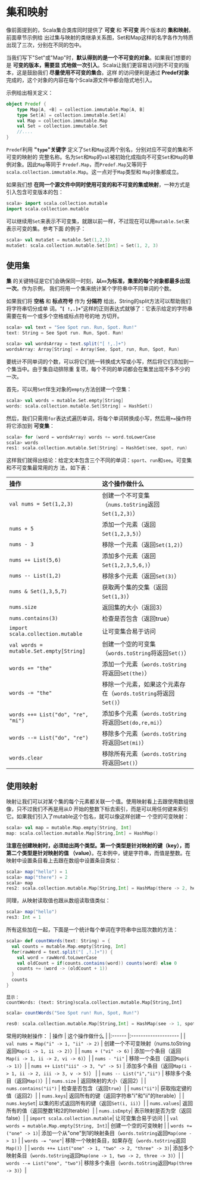 集和映射
===================================================================================
像前面提到的，Scala集合类库同时提供了 **可变** 和 **不可变** 两个版本的 **集和映射**。前面章节示例给
出过集与映射的类继承关系图，Set和Map这样的名字各作为特质出现了三次，分别在不同的包中。

当我们写下"Set"或"Map"时，**默认得到的是一个不可变的对象**。如果我们想要的是 **可变的版本，需要显
式地做一次引入**。Scala让我们更容易访问到不可变的版本，这是鼓励我们 **尽量使用不可变的集合**。这样
的访问便利是通过 **Predef对象** 完成的，这个对象的内容在每个Scala源文件中都会隐式地引入。

示例给出相关定义：
```scala
object Predef {
    type Map[A, +B] = collection.immutable.Map[A, B]
    type Set[A] = collection.immutable.Set[A]
    val Map = collection.immutable.Map
    val Set = collection.immutable.Set
    //....
}
```
`Predef`利用 **"`type`"关键字** 定义了`Set`和`Map`这两个别名，分别对应不可变的集和不可变的映射的
完整名称。名为`Set`和`Map`的`val`被初始化成指向不可变`Set`和`Map`的单例对象。因此`Map`等同于
`Predef.Map`，而`Predef.Map`又等同于`scala.collection.immutable.Map`。这一点对于`Map`类型和
`Map`对象都成立。

如果我们想 **在同一个源文件中同时使用可变的和不可变的集或映射**，一种方式是引入包含可变版本的包：
```scala
scala> import scala.collection.mutable
import scala.collection.mutable
```
可以继续用`Set`来表示不可变集，就跟以前一样，不过现在可以用`mutable.Set`来表示可变的集。参考下面
的例子：
```scala
scala> val mutaSet = mutable.Set(1,2,3)
mutaSet: scala.collection.mutable.Set[Int] = Set(1, 2, 3)
```

## 使用集
**集** 的关键特征是它们会确保同一时刻，**以`==`为标准，集里的每个对象都最多出现一次**。作为示例，
我们将用一个集来统计某个字符串中不同单词的个数。

如果我们将 **空格** 和 **标点符号** 作为 **分隔符** 给出，String的split方法可以帮助我们将字符串切分成单
词。“**`[ !,.]+`**”这样的正则表达式就够了：它表示给定的字符串需要在有一个或多个空格或标点符号的地
方切开。
```scala
scala> val text = "See Spot run. Run, Spot. Run!"
text: String = See Spot run. Run, Spot. Run!

scala> val wordsArray = text.split("[ !,.]+")
wordsArray: Array[String] = Array(See, Spot, run, Run, Spot, Run)
```
要统计不同单词的个数，可以将它们统一转换成大写或小写，然后将它们添加到一个集当中。由于集自动排除重
复项，每个不同的单词都会在集里出现不多不少的一次。

首先，可以用`Set`伴生对象的`empty`方法创建一个空集：
```scala
scala> val words = mutable.Set.empty[String]
words: scala.collection.mutable.Set[String] = HashSet()
```
然后，我们只需用`for`表达式遍历单词，将每个单词转换成小写，然后用`+=`操作符将它添加到 **可变集**：
```scala
scala> for (word ← wordsArray) words += word.toLowerCase
scala> words
res1: scala.collection.mutable.Set[String] = HashSet(see, spot, run)
```
这样我们就得出结论：给定文本包含三个不同的单词：`sport`、`run`和`see`。可变集和不可变集最常用的方
法，如下表：

| 操作 | 这个操作做什么 |
|:------ |:-------------------- |
| `val nums = Set(1,2,3)` | 创建一个不可变集（`nums.toString`返回`Set(1,2,3)`）|
| `nums + 5` | 添加一个元素（返回 `Set(1,2,3,5)`）|
| `nums - 3` | 移除一个元素（返回`Set(1,2)`）|
| `nums ++ List(5,6)`| 添加多个元素（返回`Set(1,2,3,5,6,)`）|
| `nums -- List(1,2)` | 移除多个元素（返回`Set(3)`）|
| `nums & Set(1,3,5,7)` | 获取两个集的交集（返回`Set(1,3)`）|
| `nums.size` | 返回集的大小（返回3）|
| `nums.contains(3)` | 检查是否包含（返回true）|
| `import scala.collection.mutable` | 让可变集合易于访问 |
| `val words = mutable.Set.empty[String]` | 创建一个空的可变集（`words.toString`将返回`Set()`） | 
| `words += "the"` | 添加一个元素（`words.toString`将返回`Set(the)`）|
| `words -= "the"` | 移除一个元素，如果这个元素存在（`words.toString`将返回`Set()`）|
| `words ++= List("do", "re", "mi")` | 添加多个元素（`words.toString`将返回`Set(do,re,mi)`）|
| `words --= List("do", "re")` | 移除多个元素（`words.toString`将返回`Set(mi)`）| 
| `words.clear` | 移除所有元素（`words.toString`将返回`Set()`）|

## 使用映射
映射让我们可以对某个集的每个元素都关联一个值。使用映射看上去跟使用数组很像，只不过我们不再是用从0
开始的整数下标去索引，而是可以用任何键来索引它。如果我们引入了mutable这个包名，就可以像这样创建一
个空的可变映射：
```scala
scala> val map = mutable.Map.empty[String, Int]
map: scala.collection.mutable.Map[String,Int] = HashMap()
```
**注意在创建映射时，必须给出两个类型。第一个类型是针对映射的键（key），而第二个类型是针对映射的值
（value）**。在本例中，键是字符串，而值是整数。在映射中设置条目看上去跟在数组中设置条目类似：
```scala
scala> map("hello") = 1
scala> map("there") = 2
scala> map 
res2: scala.collection.mutable.Map[String,Int] = HashMap(there -> 2, hello -> 1)
```
同理，从映射读取值也跟从数组读取值类似：
```scala
scala> map("hello")
res3: Int = 1
```
所有这些加在一起，下面是一个统计每个单词在字符串中出现次数的方法：
```scala
scala> def countWords(text: String) = {
  val counts = mutable.Map.empty[String, Int]
  for(rawWord ← text.split("[ ,!.]+")) {
    val word = rawWord.toLowerCase
    val oldCount = if(counts.contains(word)) counts(word) else 0
    counts += (word -> (oldCount + 1))
  }
  counts
}
```
```
显示：
countWords: (text: String)scala.collection.mutable.Map[String,Int]
```
```scala
scala> countWords("See Spot run! Run, Spot, Run!")

res0: scala.collection.mutable.Map[String,Int] = HashMap(see -> 1, spot -> 2, run -> 3)
```
常用的映射操作：
| 操作 | 这个操作做什么 |
|:------ |:-------------------- |
| `val nums = Map("i" -> 1, "ii" -> 2)` | 创建一个不可变映射（nums.toString返回`Map(i -> 1, ii -> 2)`）|
| `nums + ("vi" -> 6)` | 添加一个条目（返回`Map(i -> 1, ii -> 2, vi -> 6)`）|
| `nums - "ii"` | 移除一个条目（返回`Map(i -> 1)`）|
| `nums ++ List("iii" -> 3, "v" -> 5)` | 添加多个条目（返回`Map(i -> 1, ii -> 2, iii -> 3, v -> 5)`） |
| `nums -- List("i","ii")` | 移除多个条目（返回`Map()`）|
| `nums.size` | 返回映射的大小（返回2）|
| `nums.contains("ii")` | 检查是否包含（返回`true`）|
| `nums("ii")`| 获取指定键的值（返回2）|
| `nums.keys`| 返回所有的键（返回字符串"i"和"ii"的Iterable）|
| `nums.keySet`| 以集的形式返回所有的键（返回`Set(i, ii)`）|
| `nums.values`| 返回所有的值（返回整数1和2的Iterable）|
| `nums.isEmpty`| 表示映射是否为空（返回false）|
| `import scala.collection.mutable`| 让可变集合易于访问 |
| `val words = mutable.Map.empty[String, Int]`| 创建一个空的可变映射 |
| `words += ("one" -> 1)`| 添加一个从"one"到1的映射条目（`words.toString`返回`Map(one -> 1)` |
| `words -= "one"`| 移除一个映射条目，如果存在（`words.toString`返回`Map()`）|
| `words ++= List("one" -> 1, "two" -> 2, "three" -> 3)`| 添加多个映射条目（`words.toString`返回`Map(one -> 1, two -> 2, three -> 3)`）|
| `words --= List("one", "two")`| 移除多个条目（`words.toString`返回`Map(three -> 3)`）|








